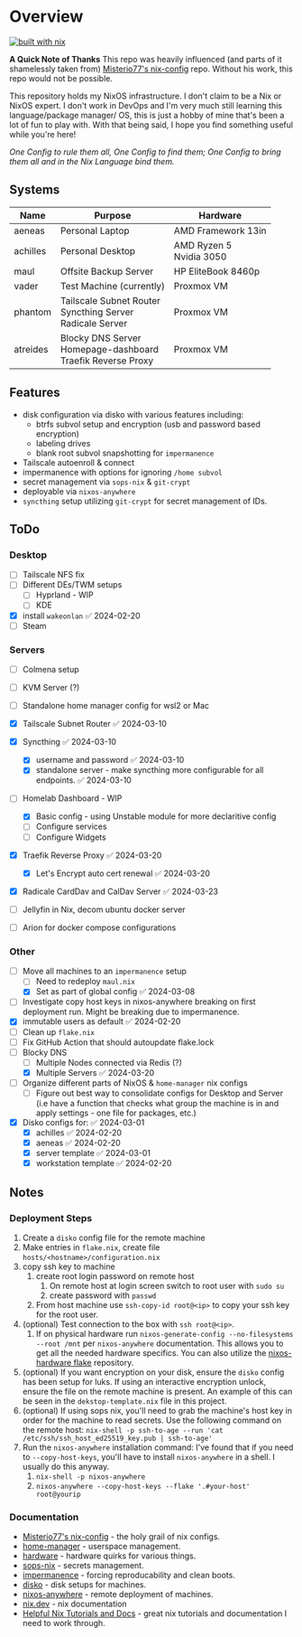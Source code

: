 # Overview
[![built with nix](https://builtwithnix.org/badge.svg)](https://builtwithnix.org)

**A Quick Note of Thanks**
This repo was heavily influenced (and parts of it shamelessly taken from) [Misterio77's nix-config](https://github.com/Misterio77/nix-config) repo. Without his work, this repo would not be possible. 

This repository holds my NixOS infrastructure. I don't claim to be a Nix or NixOS expert. I don't work in DevOps and I'm very much still learning this language/package manager/ OS, this is just a hobby of mine that's been a lot of fun to play with.  With that being said, I hope you find something useful while you're here!

_One Config to rule them all, One Config to find them; One Config to bring them all and in the Nix Language bind them._

## Systems

| **Name** | Purpose                  											  		| Hardware                    |
| -------- | -------------------------------------------------------------------------- | --------------------------- |
| aeneas   | Personal Laptop          											  		| AMD Framework 13in          |
| achilles | Personal Desktop         											  		| AMD Ryzen 5 <br>Nvidia 3050 |
| maul     | Offsite Backup Server    											  		| HP EliteBook 8460p          |
| vader    | Test Machine (currently) 											  		| Proxmox VM                  |
| phantom  | Tailscale Subnet Router <br> Syncthing Server <br> Radicale Server   		| Proxmox VM                  |
| atreides | Blocky DNS Server <br> Homepage-dashboard <br> Traefik Reverse Proxy     	| Proxmox VM                  |

## Features

- disk configuration via disko with various features including:
	- btrfs subvol setup and encryption (usb and password based encryption)
	- labeling drives
	- blank root subvol snapshotting for `impermanence`
- Tailscale autoenroll & connect
- impermanence with options for ignoring `/home subvol`
- secret management via `sops-nix` & `git-crypt`
- deployable via `nixos-anywhere`
- `syncthing` setup utilizing `git-crypt` for secret management of IDs.

##  ToDo

### Desktop
- [ ] Tailscale NFS fix
- [ ] Different DEs/TWM setups
	- [ ] Hyprland - WIP
	- [ ] KDE
- [x] install `wakeonlan` ✅ 2024-02-20
- [ ] Steam

### Servers
- [ ] Colmena setup
- [ ] KVM Server (?)
- [ ] Standalone home manager config for wsl2 or Mac
- [x] Tailscale Subnet Router ✅ 2024-03-10
- [x] Syncthing ✅ 2024-03-10
	- [x] username and password ✅ 2024-03-10
	- [x] standalone server - make syncthing more configurable for all endpoints. ✅ 2024-03-10
- [ ] Homelab Dashboard - WIP
	- [x] Basic config - using Unstable module for more declaritive config
	- [ ] Configure services
	- [ ] Configure Widgets
- [x] Traefik Reverse Proxy ✅ 2024-03-20
	- [x] Let's Encrypt auto cert renewal ✅ 2024-03-20
- [x] Radicale CardDav and CalDav Server ✅ 2024-03-23
- [ ] Jellyfin in Nix, decom ubuntu docker server
- [ ] Arion for docker compose configurations


### Other
- [ ] Move all machines to an `impermanence` setup
	- [ ] Need to redeploy `maul.nix`
 	- [x] Set as part of global config ✅ 2024-03-08
- [ ] Investigate copy host keys in nixos-anywhere breaking on first deployment run. Might be breaking due to impermanence.
- [x] immutable users as default ✅ 2024-02-20
- [ ] Clean up `flake.nix`
- [ ] Fix GitHub Action that should autoupdate flake.lock
- [ ] Blocky DNS
	- [ ] Multiple Nodes connected via Redis (?)
	- [x] Multiple Servers ✅ 2024-03-20
- [ ] Organize different parts of NixOS & `home-manager` nix configs
	- [ ] Figure out best way to consolidate configs for Desktop and Server (i.e have a function that checks what group the machine is in and apply settings - one file for packages, etc.)
- [x] Disko configs for: ✅ 2024-03-01
	- [x] achilles ✅ 2024-02-20
	- [x] aeneas ✅ 2024-02-20
	- [x] server template ✅ 2024-03-01
	- [x] workstation template ✅ 2024-02-20

## Notes

### Deployment Steps
1. Create a `disko` config file for the remote machine
2. Make entries in `flake.nix`, create file `hosts/<hostname>/configuration.nix`
3. copy ssh key to machine
	1. create root login password on remote host
		1. On remote host at login screen switch to root user with `sudo su`
		2. create password with `passwd`
	2. From host machine use `ssh-copy-id root@<ip>` to copy your ssh key for the root user.
4. (optional) Test connection to the box with `ssh root@<ip>`. 
	1. If on physical hardware run `nixos-generate-config --no-filesystems --root /mnt` per `nixos-anywhere` documentation. This allows you to get all the needed hardware specifics. You can also utilize the [nixos-hardware flake](https://github.com/NixOS/nixos-hardware) repository.
5. (optional) If you want encryption on your disk, ensure the `disko` config has been setup for luks. If using an interactive encryption unlock, ensure the file on the remote machine is present. An example of this can be seen in the `dekstop-template.nix` file in this project. 
6. (optional) If using sops nix, you'll need to grab the machine's host key in order for the machine to read secrets. Use the following command on the remote host:
	`nix-shell -p ssh-to-age --run 'cat /etc/ssh/ssh_host_ed25519_key.pub | ssh-to-age'`
7. Run the `nixos-anywhere` installation command:
	I've found that if you need to `--copy-host-keys`, you'll have to install `nixos-anywhere` in a shell. I usually do this anyway.
	1. `nix-shell -p nixos-anywhere`
	2. `nixos-anywhere --copy-host-keys --flake '.#your-host' root@yourip`

### Documentation

- [Misterio77's nix-config](https://github.com/Misterio77/nix-config) - the holy grail of nix configs. <br>
- [home-manager](https://github.com/nix-community/home-manager) - userspace management. <br>
- [hardware](https://github.com/NixOS/nixos-hardware) - hardware quirks for various things.<br>
- [sops-nix](https://github.com/Mic92/sops-nix) - secrets management. <br>
- [impermanence](https://github.com/nix-community/impermanence) - forcing reproducability and clean boots. <br>
- [disko](https://github.com/nix-community/disko) - disk setups for machines. <br>
- [nixos-anywhere](https://github.com/nix-community/nixos-anywhere) - remote deployment of machines. <br>
- [nix.dev](https://nix.dev/index.html) - nix documentation <br>
- [Helpful Nix Tutorials and Docs](https://nixos-and-flakes.thiscute.world/) - great nix tutorials and documentation I need to work through. <br>
